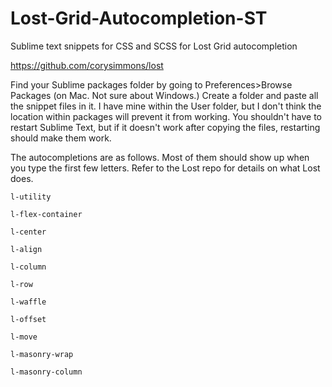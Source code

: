 # Lost-Grid-Autocompletion-ST
Sublime text snippets for CSS and SCSS for Lost Grid autocompletion

https://github.com/corysimmons/lost

Find your Sublime packages folder by going to Preferences>Browse Packages (on Mac. Not sure about Windows.)
Create a folder and paste all the snippet files in it. I have mine within the User folder, but I don't think the location within packages will prevent it from working. You shouldn't have to restart Sublime Text, but if it doesn't work after copying the files, restarting should make them work.

The autocompletions are as follows. Most of them should show up when you type the first few letters. Refer to the Lost repo for details on what Lost does.

`l-utility`

`l-flex-container`

`l-center`

`l-align`

`l-column`

`l-row`

`l-waffle`

`l-offset`

`l-move`

`l-masonry-wrap`

`l-masonry-column`

